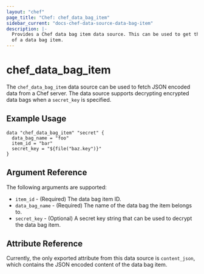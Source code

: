 ```yaml
---
layout: "chef"
page_title: "Chef: chef_data_bag_item"
sidebar_current: "docs-chef-data-source-data-bag-item"
description: |-
  Provides a Chef data bag item data source. This can be used to get the JSON content
  of a data bag item.
---
```


# chef\_data\_bag\_item

The `chef_data_bag_item` data source can be used to fetch JSON encoded data
from a Chef server. The data source supports decrypting encrypted data bags
when a `secret_key` is specified.

## Example Usage

```hcl
data "chef_data_bag_item" "secret" {
  data_bag_name = "foo"
  item_id = "bar"
  secret_key = "${file("baz.key")}"
}
```

## Argument Reference

The following arguments are supported:

* `item_id` - (Required) The data bag item ID.
* `data_bag_name` - (Required) The name of the data bag the item belongs to.
* `secret_key` - (Optional) A secret key string that can be used to decrypt the data bag item.

## Attribute Reference

Currently, the only exported attribute from this data source is `content_json`, which contains
the JSON encoded content of the data bag item.